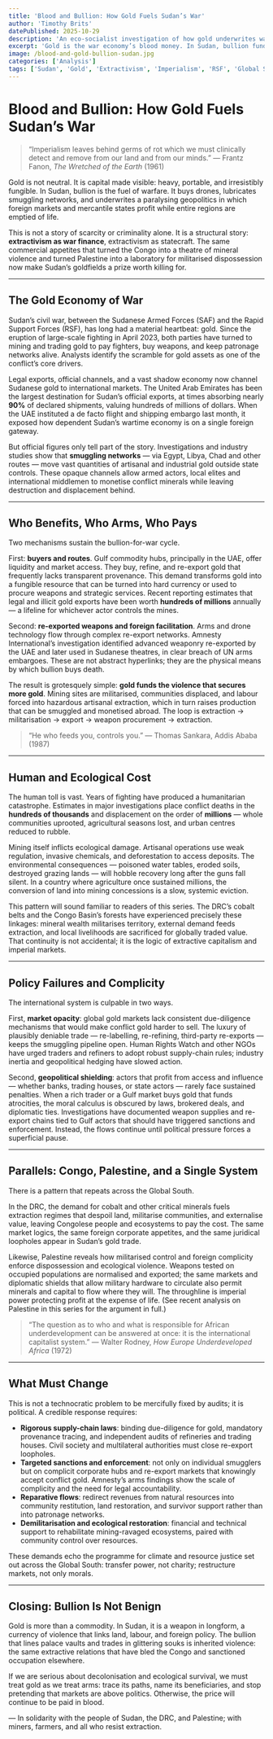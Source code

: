 ```yaml
---
title: 'Blood and Bullion: How Gold Fuels Sudan’s War'
author: 'Timothy Brits'
datePublished: 2025-10-29
description: 'An eco-socialist investigation of how gold underwrites war in Sudan — and how bullion, smuggling and foreign complicity mirror extractive violence in the DRC and Palestine.'
excerpt: 'Gold is the war economy’s blood money. In Sudan, bullion funds fighters, buys weapons, and cements foreign leverage. The same extractive logics that bleed the Congo and bomb Palestine are at work here.'
image: /blood-and-gold-bullion-sudan.jpg
categories: ['Analysis']
tags: ['Sudan', 'Gold', 'Extractivism', 'Imperialism', 'RSF', 'Global South']
---
```


# Blood and Bullion: How Gold Fuels Sudan’s War

> “Imperialism leaves behind germs of rot which we must clinically detect and remove from our land and from our minds.”
> — Frantz Fanon, _The Wretched of the Earth_ (1961)

Gold is not neutral. It is capital made visible: heavy, portable, and irresistibly fungible. In Sudan, bullion is the fuel of warfare. It buys drones, lubricates smuggling networks, and underwrites a paralysing geopolitics in which foreign markets and mercantile states profit while entire regions are emptied of life.

This is not a story of scarcity or criminality alone. It is a structural story: **extractivism as war finance**, extractivism as statecraft. The same commercial appetites that turned the Congo into a theatre of mineral violence and turned Palestine into a laboratory for militarised dispossession now make Sudan’s goldfields a prize worth killing for.

---

## The Gold Economy of War

Sudan’s civil war, between the Sudanese Armed Forces (SAF) and the Rapid Support Forces (RSF), has long had a material heartbeat: gold. Since the eruption of large-scale fighting in April 2023, both parties have turned to mining and trading gold to pay fighters, buy weapons, and keep patronage networks alive. Analysts identify the scramble for gold assets as one of the conflict’s core drivers.

Legal exports, official channels, and a vast shadow economy now channel Sudanese gold to international markets. The United Arab Emirates has been the largest destination for Sudan’s official exports, at times absorbing nearly **90%** of declared shipments, valuing hundreds of millions of dollars. When the UAE instituted a de facto flight and shipping embargo last month, it exposed how dependent Sudan’s wartime economy is on a single foreign gateway.

But official figures only tell part of the story. Investigations and industry studies show that **smuggling networks** — via Egypt, Libya, Chad and other routes — move vast quantities of artisanal and industrial gold outside state controls. These opaque channels allow armed actors, local elites and international middlemen to monetise conflict minerals while leaving destruction and displacement behind.

---

## Who Benefits, Who Arms, Who Pays

Two mechanisms sustain the bullion-for-war cycle.

First: **buyers and routes**. Gulf commodity hubs, principally in the UAE, offer liquidity and market access. They buy, refine, and re-export gold that frequently lacks transparent provenance. This demand transforms gold into a fungible resource that can be turned into hard currency or used to procure weapons and strategic services. Recent reporting estimates that legal and illicit gold exports have been worth **hundreds of millions** annually — a lifeline for whichever actor controls the mines.

Second: **re-exported weapons and foreign facilitation**. Arms and drone technology flow through complex re-export networks. Amnesty International’s investigation identified advanced weaponry re-exported by the UAE and later used in Sudanese theatres, in clear breach of UN arms embargoes. These are not abstract hyperlinks; they are the physical means by which bullion buys death.

The result is grotesquely simple: **gold funds the violence that secures more gold**. Mining sites are militarised, communities displaced, and labour forced into hazardous artisanal extraction, which in turn raises production that can be smuggled and monetised abroad. The loop is extraction → militarisation → export → weapon procurement → extraction.

> “He who feeds you, controls you.”
> — Thomas Sankara, Addis Ababa (1987)

---

## Human and Ecological Cost

The human toll is vast. Years of fighting have produced a humanitarian catastrophe. Estimates in major investigations place conflict deaths in the **hundreds of thousands** and displacement on the order of **millions** — whole communities uprooted, agricultural seasons lost, and urban centres reduced to rubble.

Mining itself inflicts ecological damage. Artisanal operations use weak regulation, invasive chemicals, and deforestation to access deposits. The environmental consequences — poisoned water tables, eroded soils, destroyed grazing lands — will hobble recovery long after the guns fall silent. In a country where agriculture once sustained millions, the conversion of land into mining concessions is a slow, systemic eviction.

This pattern will sound familiar to readers of this series. The DRC’s cobalt belts and the Congo Basin’s forests have experienced precisely these linkages: mineral wealth militarises territory, external demand feeds extraction, and local livelihoods are sacrificed for globally traded value. That continuity is not accidental; it is the logic of extractive capitalism and imperial markets.

---

## Policy Failures and Complicity

The international system is culpable in two ways.

First, **market opacity**: global gold markets lack consistent due-diligence mechanisms that would make conflict gold harder to sell. The luxury of plausibly deniable trade — re-labelling, re-refining, third-party re-exports — keeps the smuggling pipeline open. Human Rights Watch and other NGOs have urged traders and refiners to adopt robust supply-chain rules; industry inertia and geopolitical hedging have slowed action.

Second, **geopolitical shielding**: actors that profit from access and influence — whether banks, trading houses, or state actors — rarely face sustained penalties. When a rich trader or a Gulf market buys gold that funds atrocities, the moral calculus is obscured by laws, brokered deals, and diplomatic ties. Investigations have documented weapon supplies and re-export chains tied to Gulf actors that should have triggered sanctions and enforcement. Instead, the flows continue until political pressure forces a superficial pause.

---

## Parallels: Congo, Palestine, and a Single System

There is a pattern that repeats across the Global South.

In the DRC, the demand for cobalt and other critical minerals fuels extraction regimes that despoil land, militarise communities, and externalise value, leaving Congolese people and ecosystems to pay the cost. The same market logics, the same foreign corporate appetites, and the same juridical loopholes appear in Sudan’s gold trade.

Likewise, Palestine reveals how militarised control and foreign complicity enforce dispossession and ecological violence. Weapons tested on occupied populations are normalised and exported; the same markets and diplomatic shields that allow military hardware to circulate also permit minerals and capital to flow where they will. The throughline is imperial power protecting profit at the expense of life. (See recent analysis on Palestine in this series for the argument in full.)

> “The question as to who and what is responsible for African underdevelopment can be answered at once: it is the international capitalist system.”
> — Walter Rodney, _How Europe Underdeveloped Africa_ (1972)

---

## What Must Change

This is not a technocratic problem to be mercifully fixed by audits; it is political. A credible response requires:

- **Rigorous supply-chain laws**: binding due-diligence for gold, mandatory provenance tracing, and independent audits of refineries and trading houses. Civil society and multilateral authorities must close re-export loopholes.
- **Targeted sanctions and enforcement**: not only on individual smugglers but on complicit corporate hubs and re-export markets that knowingly accept conflict gold. Amnesty’s arms findings show the scale of complicity and the need for legal accountability.
- **Reparative flows**: redirect revenues from natural resources into community restitution, land restoration, and survivor support rather than into patronage networks.
- **Demilitarisation and ecological restoration**: financial and technical support to rehabilitate mining-ravaged ecosystems, paired with community control over resources.

These demands echo the programme for climate and resource justice set out across the Global South: transfer power, not charity; restructure markets, not only morals.

---

## Closing: Bullion Is Not Benign

Gold is more than a commodity. In Sudan, it is a weapon in longform, a currency of violence that links land, labour, and foreign policy. The bullion that lines palace vaults and trades in glittering souks is inherited violence: the same extractive relations that have bled the Congo and sanctioned occupation elsewhere.

If we are serious about decolonisation and ecological survival, we must treat gold as we treat arms: trace its paths, name its beneficiaries, and stop pretending that markets are above politics. Otherwise, the price will continue to be paid in blood.

— In solidarity with the people of Sudan, the DRC, and Palestine; with miners, farmers, and all who resist extraction.

